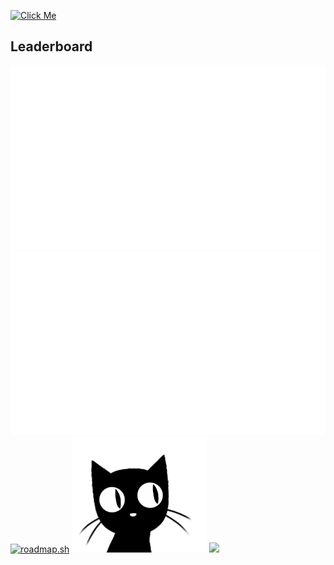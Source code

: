 
[![Click Me](https://via.placeholder.com/200)](https://github.com/ka0un/ka0un/issues/new?title=Cookie+Click&body=I+clicked+the+cookie!)

## Leaderboard

<!-- LEADERBOARD_START -->
<!-- LEADERBOARD_END -->
<!-- LAST_START -->
<!-- LAST_END -->

![](https://raw.githubusercontent.com/ka0un/profilestats/master/generated/overview.svg#gh-dark-mode-only) ![](https://raw.githubusercontent.com/ka0un/profilestats/master/generated/languages.svg#gh-dark-mode-only) 
[![roadmap.sh](https://roadmap.sh/card/wide/644a81e7e27257737498eefa?variant=dark&roadmaps=java%2Cbackend%2Cspring-boot%2Csoftware-design-architecture)](https://roadmap.sh/u/aaa) ![](https://github.com/ka0un/CalC/blob/main/cat.gif?raw=true)
![](https://hit.yhype.me/github/profile?user_id=88395585)
